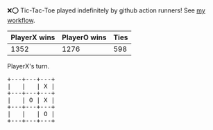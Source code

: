 :x::o: Tic-Tac-Toe played indefinitely by github action runners! See [my workflow](.github/workflows/play.yaml).

|PlayerX wins|PlayerO wins|Ties|
|-|-|-|
|1352|1276|598|

PlayerX's turn.

<pre>
+---+---+---+
|   |   | X |
+---+---+---+
|   | O | X |
+---+---+---+
|   |   | O |
+---+---+---+
</pre>
